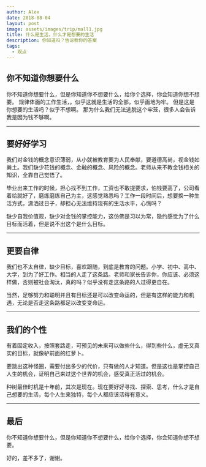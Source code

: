 ```yaml
---
author: Alex
date: 2018-08-04
layout: post
image: assets/images/trip/mall1.jpg
title: 什么是生活，什么才是想要的生活
description: 你知道吗？告诉我你的答案
tags:
  - 观点
---
```


## 你不知道你想要什么

你不知道你想要什么，但是你知道你不想要什么，给你个选择，你会知道你想不想要。
规律体面的工作生活，。似乎这就是生活的全部，似乎画地为牢。
但是这是你想要的生活吗？似乎不想啊。
那为什么我们无法逃脱这个牢笼，很多人会告诉我是因为钱不够啊。

--------

## 要好好学习

我们对金钱的概念意识薄弱，从小就被教育要为人民奉献，要道德高尚，视金钱如粪土。我们缺少花钱的概念、金融的概念、风险的概念。老师从来不教金钱相关的知识，全靠自己觉悟了。

毕业出来工作的时候，担心找不到工作，工资也不敢提要求，怕钱要高了，公司看着给就好了，磨练磨练自己为主，这感觉熟悉吗？工作一段时间后，想要换一种生活方式，潇洒过日子，却担心无法维持现有的生活水平，心慌吗？

缺少自我价值观，缺少对金钱的掌控能力，这仿佛是习以为常，隐约感觉为了什么目标而活着，但是说不出这个是什么目标。

--------

## 更要自律

我们也不太自律，缺少目标，喜欢跟随，到底是教育的问题。小学、初中、高中、大学，到为了好工作。相当的人走了这条路。老师和家长告诉你，你应该、必须这样做，否则被社会淘汰，真的吗？似乎没有走这条路的人过得更自在。

当然，足够努力和聪明并且有目标还是可以改变命运的，但是有这样的能力和机遇，无论是否走这条路都足以改变变命运。

--------

## 我们的个性

有着固定收入，按照套路走，可预见的未来可以做些什么，得到些什么，虚无又真实的目标，就像驴前面的红萝卜。

要跳出这种怪圈，需要付出多少的代价，只有做的人才知道。但是这也是掌控自己人生的机会，证明自己来过这个世界的机会，感受真正活过的机会。

种树最佳时机是十年前，其次是现在。现在要好好寻找、探索、思考，什么才是自己想要的生活，每个人生来独特，每个人都应该活得有意义。

--------

## 最后

你不知道你想要什么，但是你知道你不想要什么，给你个选择，你会知道你想不想要。

好的，差不多了，谢谢。

